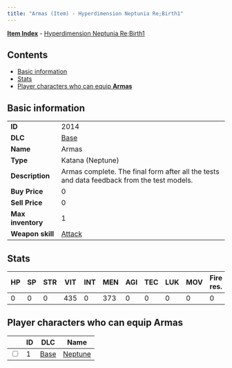 ```yaml
---
title: "Armas (Item) - Hyperdimension Neptunia Re;Birth1"
---
```


[**Item Index**](/neptunia/rb1/item/index.html) - [Hyperdimension Neptunia Re;Birth1](/neptunia/rb1)

## Contents

- [Basic information](#basic-information)
- [Stats](#stats)
- [Player characters who can equip **Armas**](#player-characters-who-can-equip-armas)

## Basic information

|   |   |
| -- | -- |
| **ID** | 2014 |
| **DLC** | [Base](/neptunia/rb1/dlc/1-base.html) |
| **Name** | Armas |
| **Type** | Katana (Neptune) |
| **Description** | Armas complete. The final form after all the tests and data feedback from the test models. |
| **Buy Price** | 0 |
| **Sell Price** | 0 |
| **Max inventory** | 1 |
| **Weapon skill** | [Attack](/neptunia/rb1/skill/1-1-attack.html) |


## Stats

| HP | SP | STR | VIT | INT | MEN | AGI | TEC | LUK | MOV | Fire res. | Ice res. | Wind res. | Lightning res. |
| -- | -- | --- | --- | --- | --- | --- | --- | --- | --- | --------- | -------- | --------- | -------------- |
| 0 | 0 | 0 | 435 | 0 | 373 | 0 | 0 | 0 | 0 | 0 | 0 | 0 | 0 |


## Player characters who can equip **Armas**

|    | ID | DLC | Name |
| -- | -- | --- | ---- |
| <input type="checkbox" id="rb1-player-1-1" class="trackbox" /> | 1 | [Base](/neptunia/rb1/dlc/1-base.html) | [Neptune](/neptunia/rb1/player/1-1-neptune.html) |
